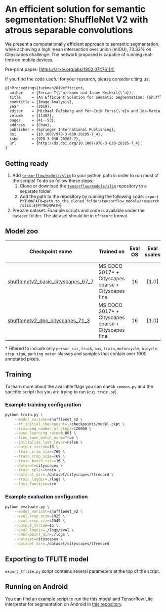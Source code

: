 # An efficient solution for semantic segmentation: ShuffleNet V2 with atrous separable convolutions

We present a computationally efficient approach to semantic segmentation, while achieving a high mean intersection over union (mIOU), 70.33% on Cityscapes challenge. The network proposed is capable of running real-time on mobile devices.

Pre-print paper: [https://arxiv.org/abs/1902.07476][4]

If you find the code useful for your research, please consider citing us:

```tex
@InProceedings{turkmen2019efficient,
  author    = {Sercan T{\"u}rkmen and Janne Heikkil{\"a}},
  title     = {An Efficient Solution for Semantic Segmentation: {ShuffleNet} V2 with Atrous Separable Convolutions},
  booktitle = {Image Analysis},
  year      = {2019},
  editor    = {Michael Felsberg and Per-Erik Forss{\'e}n and Ida-Maria Sintorn and Jonas Unger},
  volume    = {11482},
  pages     = {41--53},
  address   = {Cham},
  publisher = {Springer International Publishing},
  doi       = {10.1007/978-3-030-20205-7_4},
  isbn      = {978-3-030-20205-7},
  url       = {http://dx.doi.org/10.1007/978-3-030-20205-7_4},
}
```

## Getting ready

1. Add [`tensorflow/models/slim`][3] to your python path in order to run most of the scripts! To do so follow these steps:
   1. Clone or download the [`tensorflow/models/slim`][3] repository to a separate folder.
   2. Add the path to the repository by running the following code: `export PYTHONPATH=path_to_the_cloned_folder/tensorflow_models/research/slim:${PYTHONPATH}`
2. Prepare dataset. Example scripts and code is available under the `dataset` folder. The dataset should be in `tfrecord` format.

## Model zoo

| Checkpoint name                         | Trained on                                          | Eval OS | Eval scales | Left-right Flip |    mIOU     | File Size |
| --------------------------------------- | --------------------------------------------------- | :-----: | :---------: | :-------------: | :---------: | --------: |
| [shufflenetv2_basic_cityscapes_67_7][1] | MS COCO 2017* + Cityscapes coarse + Cityscapes fine |   16    |   \[1.0\]   |       No        | 67.7% (val) |     4.9MB |
| [shufflenetv2_dpc_cityscapes_71_3][2]   | MS COCO 2017* + Cityscapes coarse + Cityscapes fine |   16    |   \[1.0\]   |       No        | 71.3% (val) |     6.3MB |

\* Filtered to include only `person`, `car`, `truck`, `bus`, `train`, `motorcycle`, `bicycle`, `stop sign`, `parking meter` classes and samples that contain over 1000 annotated pixels.

## Training

To learn more about the available flags you can check `common.py` and the specific script that you are trying to run (e.g. `train.py`).

### Example training configuration

```sh
python train.py \
    --model_variant=shufflenet_v2 \
    --tf_initial_checkpoint=./checkpoints/model.ckpt \
    --training_number_of_steps=120000 \
    --base_learning_rate=0.001 \
    --fine_tune_batch_norm=True \
    --initialize_last_layer=False \
    --output_stride=16 \
    --train_crop_size=769 \
    --train_crop_size=769 \
    --train_batch_size=16 \
    --dataset=cityscapes \
    --train_split=train \
    --dataset_dir=./dataset/cityscapes/tfrecord \
    --train_logdir=./logs \
    --loss_function=sce
```

### Example evaluation configuration

```sh
python evaluate.py \
    --model_variant=shufflenet_v2 \
    --eval_crop_size=1025 \
    --eval_crop_size=2049 \
    --output_stride=16 \
    --eval_logdir=./logs/eval \
    --checkpoint_dir=./logs \
    --dataset=cityscapes \
    --dataset_dir=./dataset/cityscapes/tfrecord
```

## Exporting to TFLITE model

`export_tflite.py` script contains several parameters at the top of the script.

## Running on Android

You can find an example script to run the this model and Tensorflow Lite interpreter for segmentation on Android in [this repository][5].

[1]: https://github.com/sercant/mobile-segmentation/releases/download/v0.1.0/shufflenetv2_basic_cityscapes_67_7.zip
[2]: https://github.com/sercant/mobile-segmentation/releases/download/v0.1.0/shufflenetv2_dpc_cityscapes_71_3.zip
[3]: https://github.com/tensorflow/models/tree/v1.13.0/research/slim
[4]: https://arxiv.org/abs/1902.07476
[5]: https://github.com/sercant/android-segmentation

